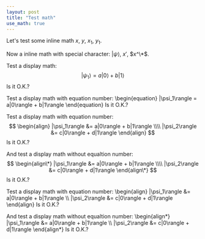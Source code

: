 ```yaml
---
layout: post
title: "Test math"
use_math: true
---
```

Let's test some inline math $x$, $y$, $x_1$, $y_1$.

Now a inline math with special character: $|\psi\rangle$, $x'$, $x^\*$.

Test a display math:
$$
   |\psi_1\rangle = a|0\rangle + b|1\rangle
$$
Is it O.K.?

Test a display math with equation number:
\begin{equation}
   |\psi_1\rangle = a|0\rangle + b|1\rangle
\end{equation}
Is it O.K.?

Test a display math with equation number:
$$
  \begin{align}
    |\psi_1\rangle &= a|0\rangle + b|1\rangle \\\\
    |\psi_2\rangle &= c|0\rangle + d|1\rangle
  \end{align}
$$
Is it O.K.?

And test a display math without equaltion number:
$$
  \begin{align\*}
    |\psi_1\rangle &= a|0\rangle + b|1\rangle \\\\
    |\psi_2\rangle &= c|0\rangle + d|1\rangle
  \end{align\*}
$$
Is it O.K.?

Test a display math with equation number:
\begin{align}
    |\psi_1\rangle &= a|0\rangle + b|1\rangle \\\\
    |\psi_2\rangle &= c|0\rangle + d|1\rangle
\end{align}
Is it O.K.?

And test a display math without equaltion number:
\begin{align\*}
    |\psi_1\rangle &= a|0\rangle + b|1\rangle \\\\
    |\psi_2\rangle &= c|0\rangle + d|1\rangle
\end{align\*}
Is it O.K.?

